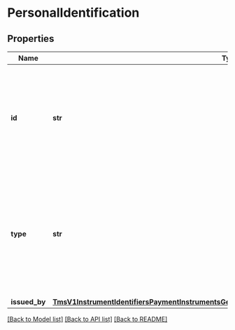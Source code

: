 # PersonalIdentification

## Properties
Name | Type | Description | Notes
------------ | ------------- | ------------- | -------------
**id** | **str** | Customer&#39;s identification number.  **Important**: Contact your TeleCheck representative to learn whether this field is required or optional.  | [optional] 
**type** | **str** | Type of personal identification. **Important**: Contact your TeleCheck representative to learn whether this field is required or optional.  Valid values: - driver license  | [optional] 
**issued_by** | [**TmsV1InstrumentIdentifiersPaymentInstrumentsGet200ResponseEmbeddedBuyerInformationIssuedBy**](TmsV1InstrumentIdentifiersPaymentInstrumentsGet200ResponseEmbeddedBuyerInformationIssuedBy.md) |  | [optional] 

[[Back to Model list]](../README.md#documentation-for-models) [[Back to API list]](../README.md#documentation-for-api-endpoints) [[Back to README]](../README.md)


